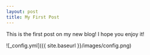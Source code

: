 ```yaml
---
layout: post
title: My First Post
---
```


This is the first post on my new blog! I hope you enjoy it!

![_config.yml]({{ site.baseurl }}/images/config.png)
